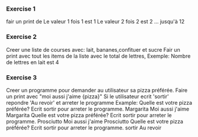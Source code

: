 ### Exercise 1
fair un print de
Le valeur 1 fois 1 est 1
Le valeur 2 fois 2 est 2
... jusqu'à 12


### Exercise 2
Creer une liste de courses avec: lait, bananes,confituer et sucre
Fair un print avec tout les items de la liste avec le total de lettres,
Exemple: Nombre de lettres en lait est 4


### Exercise 3
 Creer un programme pour demander au utilisateur sa pizza préférée.
 Faire un print avec "moi aussi j'aime {pizza}"
 Si le utilisateur ecrit 'sortir' repondre 'Au revoir' et arreter le programme
 Example:
 Quelle est votre pizza préférée? Ecrit sortir pour arreter le programme.
 Margarita
 Moi aussi j'aime Margarita
 Quelle est votre pizza préférée? Ecrit sortir pour arreter le programme.
 Prosciutto
 Moi aussi j'aime Prosciutto
 Quelle est votre pizza préférée? Ecrit sortir pour arreter le programme.
 sortir
 Au revoir
